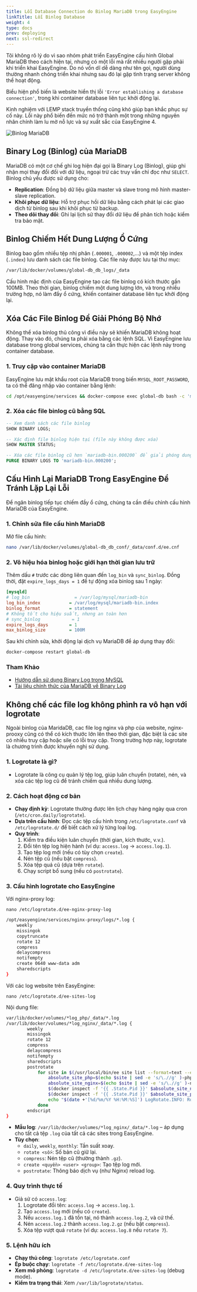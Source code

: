 ```yaml
---
title: Lỗi Database Connection do Binlog MariaDB trong EasyEngine
linkTitle: Lỗi Binlog Database
weight: 4
type: docs
prev: deploying
next: ssl-redirect
---
```


Tôi không rõ lý do vì sao nhóm phát triển EasyEngine cấu hình Global MariaDB theo cách hiện tại, nhưng có một lỗi mà rất nhiều người gặp phải khi triển khai EasyEngine. Do nó vốn dĩ dễ dàng như tên gọi, người dùng thường nhanh chóng triển khai nhưng sau đó lại gặp tình trạng server không thể hoạt động.  

Biểu hiện phổ biến là website hiển thị lỗi `'Error establishing a database connection'`, trong khi container database liên tục khởi động lại.  

Kinh nghiệm với LEMP stack truyền thống cũng khó giúp bạn khắc phục sự cố này. Lỗi này phổ biến đến mức nó trở thành một trong những nguyên nhân chính làm lu mờ nỗ lực và sự xuất sắc của EasyEngine 4.  

![Binlog MariaDB](/images/binlog-mariadb.svg)

## Binary Log (Binlog) của MariaDB  

MariaDB có một cơ chế ghi log hiện đại gọi là Binary Log (Binlog), giúp ghi nhận mọi thay đổi đối với dữ liệu, ngoại trừ các truy vấn chỉ đọc như `SELECT`. Binlog chủ yếu được sử dụng cho:  

- **Replication**: Đồng bộ dữ liệu giữa master và slave trong mô hình master-slave replication.  
- **Khôi phục dữ liệu**: Hỗ trợ phục hồi dữ liệu bằng cách phát lại các giao dịch từ binlog sau khi khôi phục từ backup.  
- **Theo dõi thay đổi**: Ghi lại lịch sử thay đổi dữ liệu để phân tích hoặc kiểm tra bảo mật.  

## Binlog Chiếm Hết Dung Lượng Ổ Cứng  

Binlog bao gồm nhiều tệp nhị phân (`.000001`, `.000002`,...) và một tệp index (`.index`) lưu danh sách các file binlog. Các file này được lưu tại thư mục:  

```bash
/var/lib/docker/volumes/global-db_db_logs/_data
```  

Cấu hình mặc định của EasyEngine tạo các file binlog có kích thước gần 100MB. Theo thời gian, binlog chiếm một dung lượng lớn, và trong nhiều trường hợp, nó làm đầy ổ cứng, khiến container database liên tục khởi động lại.  

## Xóa Các File Binlog Để Giải Phóng Bộ Nhớ  

Không thể xóa binlog thủ công vì điều này sẽ khiến MariaDB không hoạt động. Thay vào đó, chúng ta phải xóa bằng các lệnh SQL. Vì EasyEngine lưu database trong global services, chúng ta cần thực hiện các lệnh này trong container database.  

### 1. Truy cập vào container MariaDB  

EasyEngine lưu mật khẩu root của MariaDB trong biến `MYSQL_ROOT_PASSWORD`, ta có thể đăng nhập vào container bằng lệnh:  

```bash
cd /opt/easyengine/services && docker-compose exec global-db bash -c 'mysql -uroot -p${MYSQL_ROOT_PASSWORD}'
```  

### 2. Xóa các file binlog cũ bằng SQL  

```sql
-- Xem danh sách các file binlog
SHOW BINARY LOGS;  

-- Xác định file binlog hiện tại (file này không được xóa)
SHOW MASTER STATUS;  

-- Xóa các file binlog cũ hơn `mariadb-bin.000200` để giải phóng dung lượng
PURGE BINARY LOGS TO 'mariadb-bin.000200';  
```  

## Cấu Hình Lại MariaDB Trong EasyEngine Để Tránh Lặp Lại Lỗi  

Để ngăn binlog tiếp tục chiếm đầy ổ cứng, chúng ta cần điều chỉnh cấu hình MariaDB của EasyEngine.  

### 1. Chỉnh sửa file cấu hình MariaDB  

Mở file cấu hình:  

```bash
nano /var/lib/docker/volumes/global-db_db_conf/_data/conf.d/ee.cnf
```  

### 2. Vô hiệu hóa binlog hoặc giới hạn thời gian lưu trữ  

Thêm dấu `#` trước các dòng liên quan đến `log_bin` và `sync_binlog`. Đồng thời, đặt `expire_logs_days = 1` để tự động xóa binlog sau 1 ngày:  

```ini
[mysqld]
# log_bin                 = /var/log/mysql/mariadb-bin
log_bin_index           = /var/log/mysql/mariadb-bin.index
binlog_format           = statement
# Không tốt cho hiệu suất, nhưng an toàn hơn
# sync_binlog            = 1
expire_logs_days        = 1
max_binlog_size         = 100M
```  

Sau khi chỉnh sửa, khởi động lại dịch vụ MariaDB để áp dụng thay đổi:  

```bash
docker-compose restart global-db
```  

### Tham Khảo  

- [Hướng dẫn sử dụng Binary Log trong MySQL](https://snapshooter.com/learn/mysql/enable-and-use-binary-log-mysql)  
- [Tài liệu chính thức của MariaDB về Binary Log](https://mariadb.com/kb/en/binary-log/)  

## Không chế các file log không phình ra vô hạn với logrotate

Ngoài binlog của MaridaDB, cac file log nginx và php của website, nginx-prooxy cũng có thể có kích thước lớn lên theo thời gian, đặc biệt là các site có nhiều truy cập hoặc sile có lỗi truy cập. Trong trường hợp này, logrotate là chương trình được khuyến nghị sử dụng.

### 1. Logrotate là gì?
- Logrotate là công cụ quản lý tệp log, giúp luân chuyển (rotate), nén, và xóa các tệp log cũ để tránh chiếm quá nhiều dung lượng.


### 2. Cách hoạt động cơ bản
- **Chạy định kỳ**: Logrotate thường được lên lịch chạy hàng ngày qua cron (`/etc/cron.daily/logrotate`).
- **Dựa trên cấu hình**: Đọc các tệp cấu hình trong `/etc/logrotate.conf` và `/etc/logrotate.d/` để biết cách xử lý từng loại log.
- **Quy trình**:
  1. Kiểm tra điều kiện luân chuyển (thời gian, kích thước, v.v.).
  2. Đổi tên tệp log hiện hành (ví dụ: `access.log` → `access.log.1`).
  3. Tạo tệp log mới (nếu có tùy chọn `create`).
  4. Nén tệp cũ (nếu bật `compress`).
  5. Xóa tệp quá cũ (dựa trên `rotate`).
  6. Chạy script bổ sung (nếu có `postrotate`).


### 3. Cấu hình logrotate cho EasyEngine

Với nginx-proxy log:

```
nano /etc/logrotate.d/ee-nginx-proxy-log
```

```bash {filename="~/etc/logrotate.d/ee-nginx-proxy-log"}
/opt/easyengine/services/nginx-proxy/logs/*.log {
    weekly
    missingok
    copytruncate
    rotate 12
    compress
    delaycompress
    notifempty
    create 0640 www-data adm
    sharedscripts
}
```
Với các log website trên EasyEngine:

```
nano /etc/logrotate.d/ee-sites-log
```

Nội dung file:

```bash {filename="~/etc/logrotate.d/ee-sites-log"}
var/lib/docker/volumes/*log_php/_data/*.log                                                                                                                          >
/var/lib/docker/volumes/*log_nginx/_data/*.log {
        weekly
        missingok
        rotate 12
        compress
        delaycompress
        notifempty
        sharedscripts
        postrotate
            for site in $(/usr/local/bin/ee site list --format=text --enabled); do
                absolute_site_php=$(echo $site | sed -e 's/\.//g' )-php-1
                absolute_site_nginx=$(echo $site | sed -e 's/\.//g' )-nginx-1
                $(docker inspect -f '{{ .State.Pid }}' $absolute_site_nginx | xargs kill -USR1) || echo "ok"
                $(docker inspect -f '{{ .State.Pid }}' $absolute_site_php | xargs kill -USR1) || echo "ok"
                echo "$(date +'[%d/%m/%Y %H:%M:%S]') LogRotate.INFO: Rotated logs for $site" >> /opt/easyengine/logs/ee.log
            done
        endscript
}
```

- **Mẫu log**: `/var/lib/docker/volumes/*log_nginx/_data/*.log` – áp dụng cho tất cả tệp `.log` của tất cả các sites trong EasyEngine.
- **Tùy chọn**:
  - `daily`, `weekly`, `monthly`: Tần suất xoay.
  - `rotate <số>`: Số bản cũ giữ lại.
  - `compress`: Nén tệp cũ (thường thành `.gz`).
  - `create <quyền> <user> <group>`: Tạo tệp log mới.
  - `postrotate`: Thông báo dịch vụ (như Nginx) reload log.


### 4. Quy trình thực tế
- Giả sử có `access.log`:
  1. Logrotate đổi tên: `access.log` → `access.log.1`.
  2. Tạo `access.log` mới (nếu có `create`).
  3. Nếu `access.log.1` đã tồn tại, nó thành `access.log.2`, và cứ thế.
  4. Nén `access.log.2` thành `access.log.2.gz` (nếu bật `compress`).
  5. Xóa tệp vượt quá `rotate` (ví dụ: `access.log.8` nếu `rotate 7`).


### 5. Lệnh hữu ích
- **Chạy thủ công**: `logrotate /etc/logrotate.conf`
- **Ép buộc chạy**: `logrotate -f /etc/logrotate.d/ee-sites-log`
- **Xem mô phỏng**: `logrotate -d /etc/logrotate.d/ee-sites-log` (debug mode).
- **Kiểm tra trạng thái**: Xem `/var/lib/logrotate/status`.

